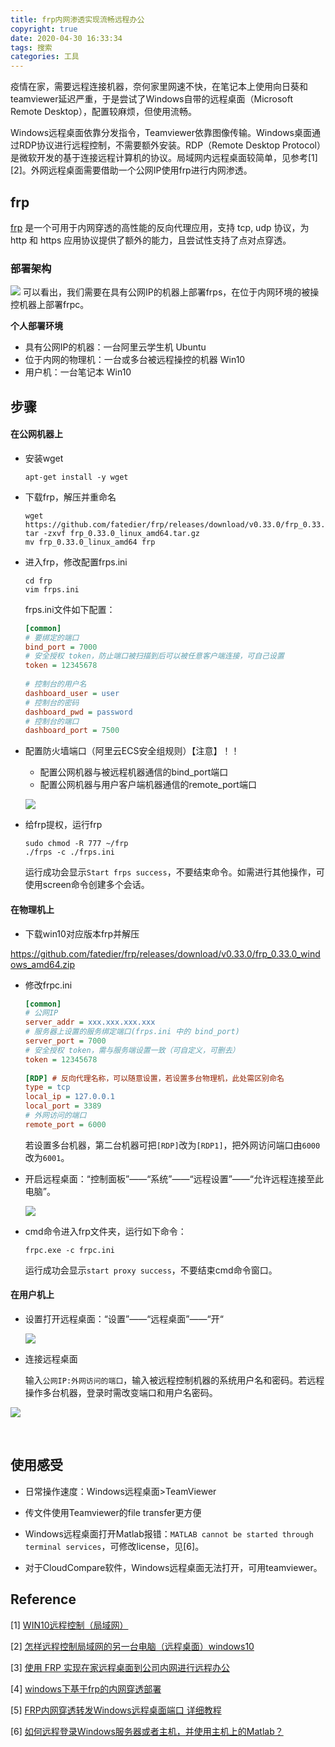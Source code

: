 ```yaml
---
title: frp内网渗透实现流畅远程办公
copyright: true
date: 2020-04-30 16:33:34
tags: 搜索
categories: 工具
---
```


疫情在家，需要远程连接机器，奈何家里网速不快，在笔记本上使用向日葵和teamviewer延迟严重，于是尝试了Windows自带的远程桌面（Microsoft Remote Desktop），配置较麻烦，但使用流畅。

<!-- more -->

Windows远程桌面依靠分发指令，Teamviewer依靠图像传输。Windows桌面通过RDP协议进行远程控制，不需要额外安装。RDP（Remote Desktop Protocol）是微软开发的基于连接远程计算机的协议。局域网内远程桌面较简单，见参考\[1][2]。外网远程桌面需要借助一个公网IP使用frp进行内网渗透。

## frp

[frp](<https://github.com/fatedier/frp>) 是一个可用于内网穿透的高性能的反向代理应用，支持 tcp, udp 协议，为 http 和 https 应用协议提供了额外的能力，且尝试性支持了点对点穿透。

### 部署架构

![](https://cdn.jsdelivr.net/gh/cindy1024/ImgBlog/img/architecture.png)
可以看出，我们需要在具有公网IP的机器上部署frps，在位于内网环境的被操控机器上部署frpc。

**个人部署环境**

- 具有公网IP的机器：一台阿里云学生机 Ubuntu
- 位于内网的物理机：一台或多台被远程操控的机器 Win10
- 用户机：一台笔记本 Win10

## 步骤

#### 在公网机器上

- 安装wget

  ```shell
  apt-get install -y wget
  ```

- 下载frp，解压并重命名

  ```shell
  wget https://github.com/fatedier/frp/releases/download/v0.33.0/frp_0.33.0_linux_amd64.tar.gz
  tar -zxvf frp_0.33.0_linux_amd64.tar.gz
  mv frp_0.33.0_linux_amd64 frp
  ```

- 进入frp，修改配置frps.ini

  ```shell
  cd frp
  vim frps.ini
  ```

  frps.ini文件如下配置：

  ```ini
  [common]
  # 要绑定的端口
  bind_port = 7000
  # 安全授权 token，防止端口被扫描到后可以被任意客户端连接，可自己设置
  token = 12345678
   
  # 控制台的用户名
  dashboard_user = user
  # 控制台的密码
  dashboard_pwd = password
  # 控制台的端口
  dashboard_port = 7500
  ```

- 配置防火墙端口（阿里云ECS安全组规则）【注意】！！

  - 配置公网机器与被远程机器通信的bind_port端口
  - 配置公网机器与用户客户端机器通信的remote_port端口

  ![](https://cdn.jsdelivr.net/gh/cindy1024/ImgBlog/img/20200430160957.PNG)

- 给frp提权，运行frp

  ```shell
  sudo chmod -R 777 ~/frp 
  ./frps -c ./frps.ini
  ```

  运行成功会显示`Start frps success`，不要结束命令。如需进行其他操作，可使用screen命令创建多个会话。

#### 在物理机上

-  下载win10对应版本frp并解压

  https://github.com/fatedier/frp/releases/download/v0.33.0/frp_0.33.0_windows_amd64.zip

- 修改frpc.ini

  ```ini
  [common]
  # 公网IP
  server_addr = xxx.xxx.xxx.xxx
  # 服务器上设置的服务绑定端口(frps.ini 中的 bind_port)
  server_port = 7000
  # 安全授权 token，需与服务端设置一致（可自定义，可删去）
  token = 12345678
   
  [RDP] # 反向代理名称，可以随意设置，若设置多台物理机，此处需区别命名
  type = tcp
  local_ip = 127.0.0.1
  local_port = 3389
  # 外网访问的端口
  remote_port = 6000
  ```

  若设置多台机器，第二台机器可把`[RDP]`改为`[RDP1]`，把外网访问端口由`6000`改为`6001`。

- 开启远程桌面：“控制面板”——“系统”——“远程设置”——“允许远程连接至此电脑”。

  ![](https://cdn.jsdelivr.net/gh/cindy1024/ImgBlog/img/20200430155516.PNG)

- cmd命令进入frp文件夹，运行如下命令：

  ```
  frpc.exe -c frpc.ini
  ```

  运行成功会显示`start proxy success`，不要结束cmd命令窗口。

#### 在用户机上

- 设置打开远程桌面：“设置”——“远程桌面”——“开“

  ![](https://cdn.jsdelivr.net/gh/cindy1024/ImgBlog/img/20200430160135.PNG)

- 连接远程桌面

  输入`公网IP:外网访问的端口`，输入被远程控制机器的系统用户名和密码。若远程操作多台机器，登录时需改变端口和用户名密码。

![](https://cdn.jsdelivr.net/gh/cindy1024/ImgBlog/img/捕获.PNG)

​	

## 使用感受

- 日常操作速度：Windows远程桌面>TeamViewer
- 传文件使用Teamviewer的file transfer更方便

- Windows远程桌面打开Matlab报错：`MATLAB cannot be started through terminal services`，可修改license，见[6]。
- 对于CloudCompare软件，Windows远程桌面无法打开，可用teamviewer。

## Reference

[1] [WIN10远程控制（局域网）](<https://blog.csdn.net/weixin_43210530/article/details/92837975>)

\[2] [怎样远程控制局域网的另一台电脑（远程桌面）windows10](<http://blog.sina.com.cn/s/blog_c54883470102vzwy.html>)

\[3] [使用 FRP 实现在家远程桌面到公司内网进行远程办公](<https://lzw.me/a/frp-windows-mstsc.html>)

\[4] [windows下基于frp的内网穿透部署](<https://zhuanlan.zhihu.com/p/55306067>)

\[5] [FRP内网穿透转发Windows远程桌面端口 详细教程](<https://www.atsurak.com/frp-windows-rdp/>)

[6] [如何远程登录Windows服务器或者主机，并使用主机上的Matlab？](<https://www.zhihu.com/question/273691032>)